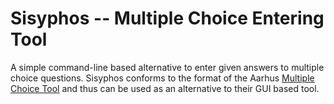 # Sisyphos -- Multiple Choice Entering Tool
A simple command-line based alternative to enter given answers to
multiple choice questions. Sisyphos conforms to the format of the
Aarhus [Multiple Choice Tool](http://www.brics.dk/Multiple/) and
thus can be used as an alternative to their GUI based tool.



